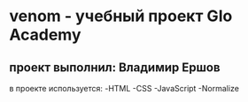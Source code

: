 # venom - учебный проект Glo Academy
## проект выполнил: Владимир Ершов

в проекте используется:
-HTML
-CSS
-JavaScript
-Normalize
